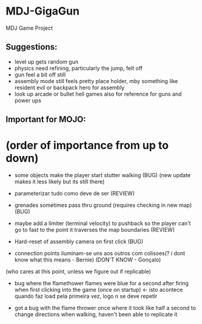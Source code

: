 # MDJ-GigaGun
MDJ Game Project

## Suggestions:
 - level up gets random gun
 - physics need refining, particularly the jump, felt off
 - gun feel a bit off still
 - assembly mode still feels pretty place holder, mby something like resident evil or backpack hero for assembly
 - look up arcade or bullet hell games also for reference for guns and power ups

## Important for MOJO:
# (order of importance from up to down)

 - some objects make the player start stutter walking (BUG) (new update makes it less likely but its still there)
 
 - parameterizar tudo como deve de ser (REVIEW)

 - grenades sometimes pass thru ground (requires checking in new map) (BUG)

 - maybe add a limiter (terminal velocity) to pushback so the player can't go to fast to the point it traverses the map boundaries (REVIEW)

 - Hard-reset of assembly camera on first click (BUG)

 - connection points iluminam-se uns aos outros com colisoes(? i dont know what this means - Bernie) (DON'T KNOW - Gonçalo)

(who cares at this point, unless we figure out if replicable)
 - bug where the flamethower flames were blue for a second after firing when first clicking into the game (once on startup) <- isto acontece quando faz load pela primeira vez, logo n se deve repetir
 
 - got a bug with the flame thrower once where it took like half a second to change directions when walking, haven't been able to replicate it